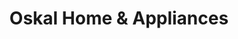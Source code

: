 ---
title: "Oskal Home & Appliances"
url: /san-francisco/oskal-home-und-appliances/
shop: Haushaltsartikel
---